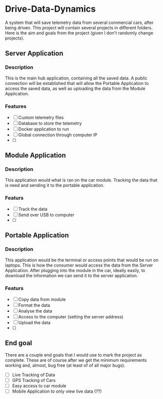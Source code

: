 # Drive-Data-Dynamics
A system that will save telemetry data from several commercial cars, after being driven. This project will contain several projects in different folders. Here is the aim and goals from the project (given  I don't randomly change projects). 

## Server Application
### Description
This is the main hub application, containing all the saved data. A public connection will be established that will allow the Portable Application to access the saved data, as well as uploading the data from the Module Application.

### Features
- [ ] Custom telemetry files
- [ ] Database to store the telemetry
- [ ] Docker application to run
- [ ] Global connection through computer IP
- [ ] 

## Module Application 
### Description
This application would what is ran on the car module. Tracking the data that is need and sending it to the portable application. 

### Featurs
- [ ] Track the data
- [ ] Send over USB to computer
- [ ]    

## Portable Application
### Description
This application would be the terminal or access points that would be run on laptops. This is how the consumer would access the data from the Server Application. After plugging into the module in the car, ideally easily, to download the information we can send it to the server application.

### Featurs
- [ ] Copy data from module
- [ ] Format the data
- [ ] Analyse the data
- [ ] Access to the computer (setting the server address)
- [ ] Upload the data 
- [ ] 

## End goal
There are a couple end goals that I would use to mark the project as complete. These are of course after we get the minimum requirements working and, almost, bug free (at least of of all major bugs).

- [ ] Live Tracking of Data
- [ ] GPS Tracking of Cars 
- [ ] Easy access to car module
- [ ] Mobile Application to only view live data (??) 